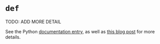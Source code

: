 # `def`

TODO: ADD MORE DETAIL

See the Python [documentation entry][keyword-def-docs], as well as [this blog post][keyword-def-etymology] for more details.

[keyword-def-docs]: https://docs.python.org/3/reference/compound_stmts.html#function-definitions
[keyword-def-etymology]: https://yawpitchroll.com/posts/the-35-words-you-need-to-python/#def
